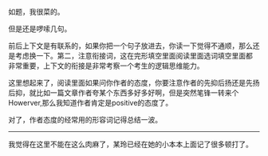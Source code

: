 如题，我很菜的。

但是还是啰嗦几句。

前后上下文是有联系的，如果你把一个句子放进去，你读一下觉得不通顺，那么还是考虑换一下。第二，注意衔接词，这在完形填空里面阅读里面选词填空里面都 非常重要，上下文的衔接是非常考察一个考生的逻辑思维能力。

这里想起来了，阅读里面如果问你作者的态度，你要注意作者的先抑后扬还是先扬后抑，就比如一篇文章作者夸某个东西多好多好啊，但是突然笔锋一转来个Howerver,那么我知道作者肯定是positive的态度了。

对了，作者态度的经常用的形容词记得总结一波。

---

我觉得在这里不能在这么肉麻了，某玲已经在她的小本本上面记了很多顿打了。

